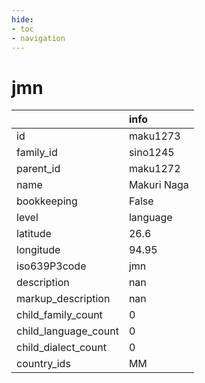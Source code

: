 ```yaml
---
hide:
- toc
- navigation
---
```

# jmn
|                      | info        |
|:---------------------|:------------|
| id                   | maku1273    |
| family_id            | sino1245    |
| parent_id            | maku1272    |
| name                 | Makuri Naga |
| bookkeeping          | False       |
| level                | language    |
| latitude             | 26.6        |
| longitude            | 94.95       |
| iso639P3code         | jmn         |
| description          | nan         |
| markup_description   | nan         |
| child_family_count   | 0           |
| child_language_count | 0           |
| child_dialect_count  | 0           |
| country_ids          | MM          |
